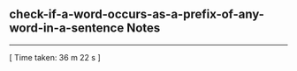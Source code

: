 <h2>check-if-a-word-occurs-as-a-prefix-of-any-word-in-a-sentence Notes</h2><hr>[ Time taken: 36 m 22 s ]